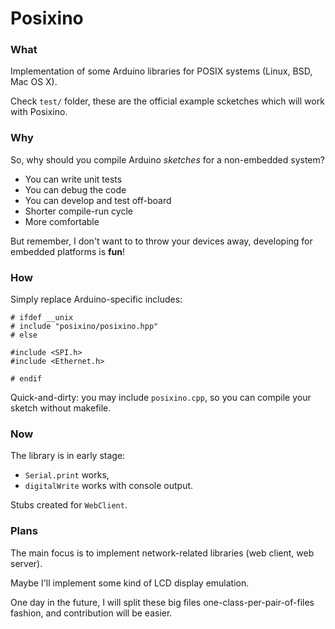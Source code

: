 Posixino
========

### What ###

Implementation of some Arduino libraries 
for POSIX systems (Linux, BSD, Mac OS X).

Check `test/` folder, these are the official example scketches
which will work with Posixino.

### Why ###

So, why should you compile Arduino
*sketches* for a non-embedded system?

- You can write unit tests
- You can debug the code
- You can develop and test off-board
- Shorter compile-run cycle
- More comfortable

But remember, I don't want to to throw your devices away,
developing for embedded platforms is **fun**!

### How ###

Simply replace Arduino-specific includes:

```
# ifdef __unix
# include "posixino/posixino.hpp"
# else

#include <SPI.h>
#include <Ethernet.h>

# endif
```

Quick-and-dirty: you may include `posixino.cpp`, 
so you can compile your sketch without makefile.

### Now ###

The library is in early stage:

- `Serial.print` works,
- `digitalWrite` works with console output.

Stubs created for `WebClient`.

### Plans ###

The main focus is to implement network-related
libraries (web client, web server).

Maybe I'll implement some kind of LCD display emulation.

One day in the future, 
I will split these big files one-class-per-pair-of-files fashion,
and contribution will be easier.
